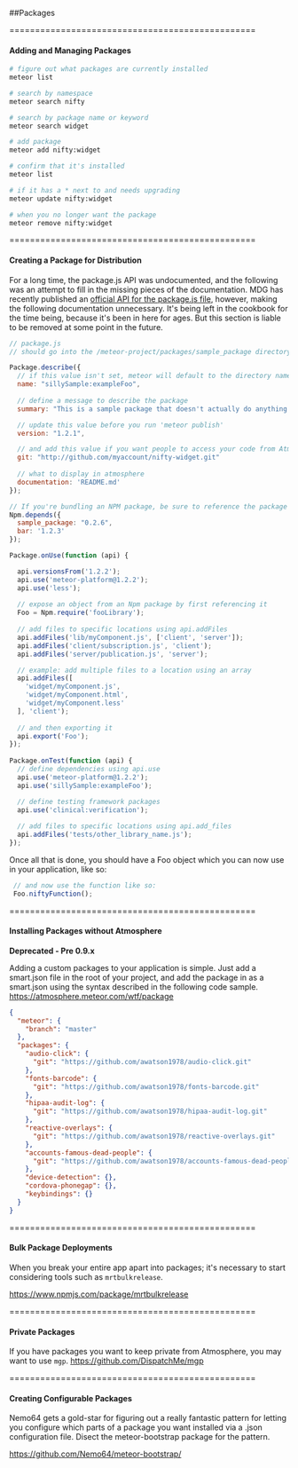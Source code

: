##Packages


================================================
#### Adding and Managing Packages

````sh
# figure out what packages are currently installed
meteor list

# search by namespace
meteor search nifty

# search by package name or keyword
meteor search widget

# add package
meteor add nifty:widget

# confirm that it's installed
meteor list

# if it has a * next to and needs upgrading
meteor update nifty:widget

# when you no longer want the package
meteor remove nifty:widget

`````

================================================
#### Creating a Package for Distribution  

For a long time, the package.js API was undocumented, and the following was an attempt to fill in the missing pieces of the documentation.  MDG has recently published an [official API for the package.js file](http://docs.meteor.com/#/full/packagejs), however, making the following documentation unnecessary.  It's being left in the cookbook for the time being, because it's been in here for ages.  But this section is liable to be removed at some point in the future.

````js
// package.js  
// should go into the /meteor-project/packages/sample_package directory  

Package.describe({
  // if this value isn't set, meteor will default to the directory name
  name: "sillySample:exampleFoo",
  
  // define a message to describe the package
  summary: "This is a sample package that doesn't actually do anything.",

  // update this value before you run 'meteor publish'
  version: "1.2.1",

  // and add this value if you want people to access your code from Atmosphere
  git: "http://github.com/myaccount/nifty-widget.git"
  
  // what to display in atmosphere
  documentation: 'README.md'
});

// If you're bundling an NPM package, be sure to reference the package as a dependency
Npm.depends({
  sample_package: "0.2.6", 
  bar: '1.2.3'
});

Package.onUse(function (api) {

  api.versionsFrom('1.2.2');
  api.use('meteor-platform@1.2.2');
  api.use('less');
  
  // expose an object from an Npm package by first referencing it
  Foo = Npm.require('fooLibrary');  
  
  // add files to specific locations using api.addFiles
  api.addFiles('lib/myComponent.js', ['client', 'server']);
  api.addFiles('client/subscription.js', 'client');
  api.addFiles('server/publication.js', 'server');

  // example: add multiple files to a location using an array
  api.addFiles([
    'widget/myComponent.js', 
    'widget/myComponent.html', 
    'widget/myComponent.less'
  ], 'client');
 
  // and then exporting it
  api.export('Foo');
});
 
Package.onTest(function (api) {
  // define dependencies using api.use
  api.use('meteor-platform@1.2.2');
  api.use('sillySample:exampleFoo');

  // define testing framework packages
  api.use('clinical:verification');
 
  // add files to specific locations using api.add_files
  api.addFiles('tests/other_library_name.js');
});
````

Once all that is done, you should have a Foo object which you can now use in your application, like so:

````js
 // and now use the function like so:
 Foo.niftyFunction();  
````


================================================
#### Installing Packages without Atmosphere  

**Deprecated - Pre 0.9.x**  

Adding a custom packages to your application is simple.  Just add a smart.json file in the root of your project, and add the package in as a smart.json using the syntax described in the following code sample.  
https://atmosphere.meteor.com/wtf/package  
````json
{
  "meteor": {
    "branch": "master"
  },
  "packages": {
    "audio-click": {
      "git": "https://github.com/awatson1978/audio-click.git"
    },
    "fonts-barcode": {
      "git": "https://github.com/awatson1978/fonts-barcode.git"
    },
    "hipaa-audit-log": {
      "git": "https://github.com/awatson1978/hipaa-audit-log.git"
    },
    "reactive-overlays": {
      "git": "https://github.com/awatson1978/reactive-overlays.git"
    },
    "accounts-famous-dead-people": {
      "git": "https://github.com/awatson1978/accounts-famous-dead-people.git"
    },
    "device-detection": {},
    "cordova-phonegap": {},
    "keybindings": {}
  }
}
````

================================================
#### Bulk Package Deployments

When you break your entire app apart into packages; it's necessary to start considering tools such as ``mrtbulkrelease``.  

https://www.npmjs.com/package/mrtbulkrelease


================================================
#### Private Packages

If you have packages you want to keep private from Atmosphere, you may want to use ``mgp``.
https://github.com/DispatchMe/mgp


================================================
#### Creating Configurable Packages  

Nemo64 gets a gold-star for figuring out a really fantastic pattern for letting you configure which parts of a package you want installed via a .json configuration file.  Disect the meteor-bootstrap package for the pattern. 

https://github.com/Nemo64/meteor-bootstrap/
